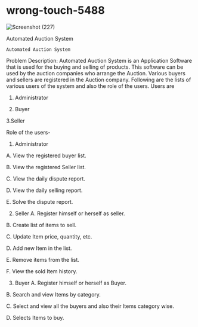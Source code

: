 # wrong-touch-5488

![Screenshot (227)](https://user-images.githubusercontent.com/112753764/221518881-abd2154a-d423-4c7c-8f9a-ff923169e35f.png)


Automated Auction System

	Automated Auction System

Problem Description:
Automated Auction System is an Application Software that is used for the buying and selling of products. This software can be used by the auction companies  who arrange the Auction. Various buyers and sellers are registered in the Auction company. Following are the lists of various users of the system and also the role of the users.
Users are
1. Administrator

2. Buyer

3.Seller

Role of the users-

1. Administrator

A. View the registered buyer list.

B. View the registered Seller list.

C. View the daily dispute report.

D. View the daily selling report.

E. Solve the dispute report.

2. Seller
A. Register himself or herself as seller.

B. Create list of items to sell.

C. Update Item price, quantity, etc.

D. Add new Item in the list.

E. Remove items from the list.

F. View the sold Item history.

3. Buyer
A. Register himself or herself as Buyer.

B. Search and view Items by category.

C. Select and view all the buyers and also their Items category wise.

D. Selects Items to buy.

